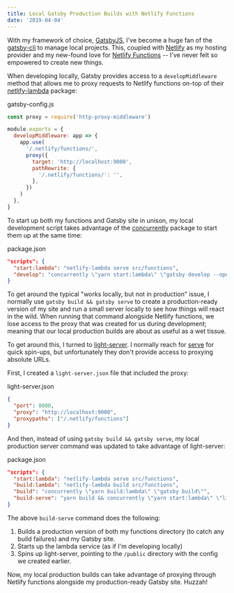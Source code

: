 ```yaml
---
title: Local Gatsby Production Builds with Netlify Functions
date: '2019-04-04'
---
```


With my framework of choice, [GatsbyJS](https://www.gatsbyjs.org), I've become a huge fan of the [gatsby-cli](https://www.gatsbyjs.org/docs/gatsby-cli/) to manage local projects. This, coupled with [Netlify](https://www.netlify.com) as my hosting provider and my new-found love for [Netlify Functions](https://www.netlify.com/docs/functions/) -- I've never felt so empowered to create new things.

When developing locally, Gatsby provides access to a `developMiddleware` method that allows me to proxy requests to Netlify functions on-top of their [netlify-lambda](https://github.com/netlify/netlify-lambda) package:

<Filename>gatsby-config.js</Filename>

```js
const proxy = require('http-proxy-middleware')

module.exports = {
  developMiddleware: app => {
    app.use(
      '/.netlify/functions/',
      proxy({
        target: 'http://localhost:9000',
        pathRewrite: {
          '/.netlify/functions/': '',
        },
      })
    )
  },
}
```

To start up both my functions and Gatsby site in unison, my local development script takes advantage of the [concurrently](https://www.npmjs.com/package/concurrently) package to start them up at the same time:

<Filename>package.json</Filename>

```json
"scripts": {
  "start:lambda": "netlify-lambda serve src/functions",
  "develop": "concurrently \"yarn start:lambda\" \"gatsby develop --open\""
}
```

To get around the typical "works locally, but not in production" issue, I normally use `gatsby build && gatsby serve` to create a production-ready version of my site and run a small server locally to see how things will react in the wild. When running that command alongside Netlify functions, we lose access to the proxy that was created for us during development; meaning that our local production builds are about as useful as a wet tissue.

To get around this, I turned to [light-server](https://www.npmjs.com/package/light-server). I normally reach for [serve](https://www.npmjs.com/package/serve) for quick spin-ups, but unfortunately they don't provide access to proxying absolute URLs.

First, I created a `light-server.json` file that included the proxy:

<Filename>light-server.json</Filename>

```json
{
  "port": 8000,
  "proxy": "http://localhost:9000",
  "proxypaths": ["/.netlify/functions"]
}
```

And then, instead of using `gatsby build && gatsby serve`, my local production server command was updated to take advantage of light-server:

<Filename>package.json</Filename>

```json
"scripts": {
  "start:lambda": "netlify-lambda serve src/functions",
  "build:lambda": "netlify-lambda build src/functions",
  "build": "concurrently \"yarn build:lambda\" \"gatsby build\"",
  "build-serve": "yarn build && concurrently \"yarn start:lambda\" \"light-server -s public/ --config light-server.json --open\""
}
```

The above `build-serve` command does the following:

1. Builds a production version of both my functions directory (to catch any build failures) and my Gatsby site.
1. Starts up the lambda service (as if I'm developing locally)
1. Spins up light-server, pointing to the `/public` directory with the config we created earlier.

Now, my local production builds can take advantage of proxying through Netlify functions alongside my production-ready Gatsby site. Huzzah!
